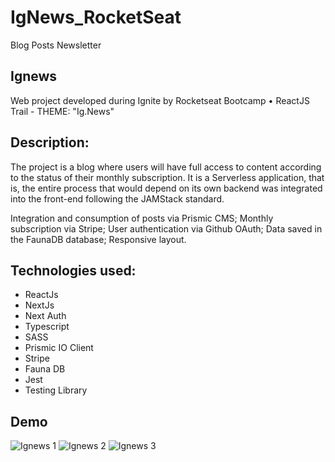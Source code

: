 # IgNews_RocketSeat
Blog Posts Newsletter

## Ignews 
Web project developed during Ignite by Rocketseat Bootcamp • ReactJS Trail - THEME: "Ig.News"

## Description:
The project is a blog where users will have full access to content according to the status of their monthly subscription. It is a Serverless application, that is, the entire process that would depend on its own backend was integrated into the front-end following the JAMStack standard.

Integration and consumption of posts via Prismic CMS;
Monthly subscription via Stripe;
User authentication via Github OAuth;
Data saved in the FaunaDB database;
Responsive layout.

## Technologies used:

- ReactJs
- NextJs
- Next Auth
- Typescript
- SASS
- Prismic IO Client
- Stripe
- Fauna DB
- Jest
- Testing Library

## Demo

![Ignews 1](https://user-images.githubusercontent.com/101665873/194931661-78c436e0-d9be-40a0-a4d5-14c65afec1c4.png)
![Ignews 2](https://user-images.githubusercontent.com/101665873/194931665-fd2d41f6-17e1-437f-858d-c49560544e22.png)
![Ignews 3](https://user-images.githubusercontent.com/101665873/194931673-6e372fbe-3562-40e5-82aa-eefedc995f84.png)
